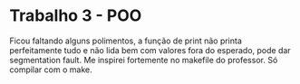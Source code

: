# Trabalho 3 - POO

Ficou faltando alguns polimentos, a função de print não printa perfeitamente tudo e não lida bem com valores fora do esperado, pode dar segmentation fault.
Me inspirei fortemente no makefile do professor.
Só compilar com o make.
